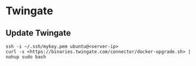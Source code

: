 # Twingate

## Update Twingate
```
ssh -i ~/.ssh/mykey.pem ubuntu@<server-ip>
curl -s <https://binaries.twingate.com/connector/docker-upgrade.sh> | nohup sudo bash
```
